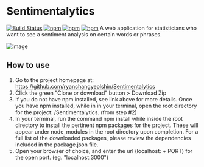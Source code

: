 # Sentimentalytics
[![Build Status](https://travis-ci.org/ryanchangyeolshin/Sentimentalytics.svg?branch=issue-11)](https://travis-ci.org/ryanchangyeolshin/Sentimentalytics)
[![npm](https://img.shields.io/badge/coverage-95%25-brightgreen.svg)]()
[![npm](https://img.shields.io/badge/devDependencies-up%20to%20date-brightgreen.svg)]()
[![npm](https://img.shields.io/badge/license-MIT-yellow.svg)]()
A web application for statisticians who want to see a sentiment analysis on certain words or phrases.

![image](https://user-images.githubusercontent.com/16450416/33190995-d412e232-d068-11e7-8e84-0dae0e10df6d.png)

## How to use
1. Go to the project homepage at: https://github.com/ryanchangyeolshin/Sentimentalytics
2. Click the green "Clone or download" button > Download Zip
3. If you do not have npm installed, see link above for more details. Once you have npm installed, while in in your terminal, open the root directory for the project: /Sentimentalytics. (from step #2)
4. In your terminal, run the command npm install while inside the root directory to install the pertinent npm packages for the project. These will appear under node_modules in the root directory upon completion. For a full list of the downloaded packages, please review the dependencies included in the package.json file.
5. Open your browser of choice, and enter the url (localhost: + PORT) for the open port. (eg. "localhost:3000")
